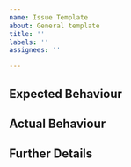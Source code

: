```yaml
---
name: Issue Template
about: General template
title: ''
labels: ''
assignees: ''

---
```


## Expected Behaviour


## Actual Behaviour


## Further Details
